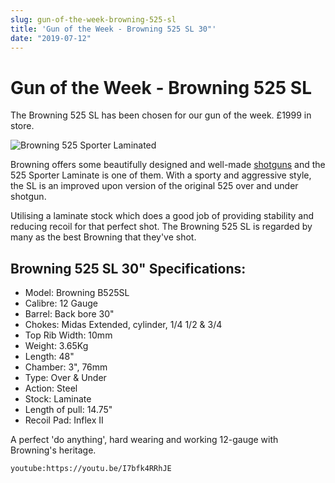 ```yaml
---
slug: gun-of-the-week-browning-525-sl
title: 'Gun of the Week - Browning 525 SL 30"'
date: "2019-07-12"
---
```


# **Gun of the Week - Browning 525 SL**

The Browning 525 SL has been chosen for our gun of the week. £1999 in store.

![Browning 525 Sporter Laminated](https://res.cloudinary.com/shooting-supplies/image/upload/v1573564291/B525-SPORTER-LAMINATED-ADJ_1_wokvdy_heq12o-1_xipuux.jpg)

Browning offers some beautifully designed and well-made [shotguns](https://shootingsuppliesltd.co.uk/shotguns/) and the 525 Sporter Laminate is one of them. With a sporty and aggressive style, the SL is an improved upon version of the original 525 over and under shotgun.

Utilising a laminate stock which does a good job of providing stability and reducing recoil for that perfect shot. The Browning 525 SL is regarded by many as the best Browning that they've shot.

## Browning 525 SL 30" Specifications:

- Model: Browning B525SL
- Calibre: 12 Gauge
- Barrel: Back bore 30"
- Chokes: Midas Extended, cylinder, 1/4 1/2 & 3/4
- Top Rib Width: 10mm
- Weight: 3.65Kg
- Length: 48"
- Chamber: 3", 76mm
- Type: Over & Under
- Action: Steel
- Stock: Laminate
- Length of pull: 14.75"
- Recoil Pad: Inflex II

<p></p>

A perfect 'do anything', hard wearing and working 12-gauge with Browning's heritage.

`youtube:https://youtu.be/I7bfk4RRhJE`
